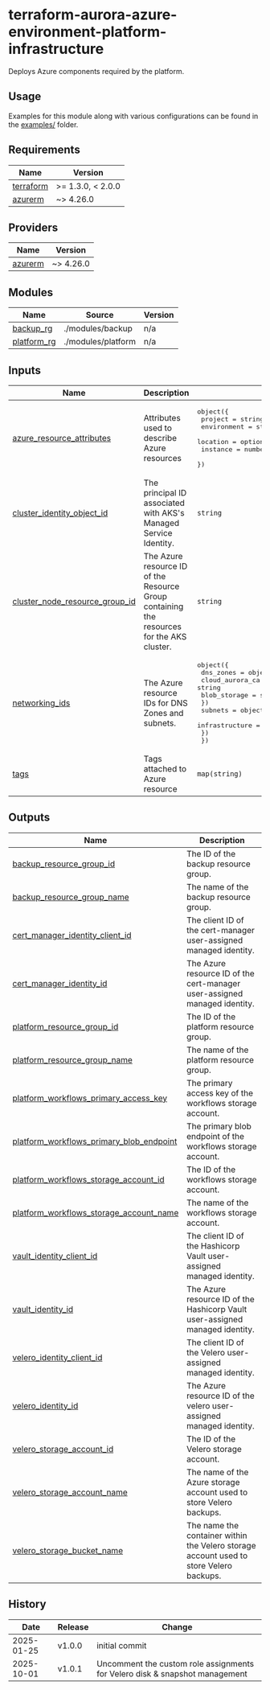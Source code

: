 # terraform-aurora-azure-environment-platform-infrastructure

Deploys Azure components required by the platform.

## Usage

Examples for this module along with various configurations can be found in the [examples/](examples/) folder.

<!-- BEGIN_TF_DOCS -->
## Requirements

| Name | Version |
|------|---------|
| <a name="requirement_terraform"></a> [terraform](#requirement\_terraform) | >= 1.3.0, < 2.0.0 |
| <a name="requirement_azurerm"></a> [azurerm](#requirement\_azurerm) | ~> 4.26.0 |

## Providers

| Name | Version |
|------|---------|
| <a name="provider_azurerm"></a> [azurerm](#provider\_azurerm) | ~> 4.26.0 |

## Modules

| Name | Source | Version |
|------|--------|---------|
| <a name="module_backup_rg"></a> [backup\_rg](#module\_backup\_rg) | ./modules/backup | n/a |
| <a name="module_platform_rg"></a> [platform\_rg](#module\_platform\_rg) | ./modules/platform | n/a |

## Inputs

| Name | Description | Type | Default | Required |
|------|-------------|------|---------|:--------:|
| <a name="input_azure_resource_attributes"></a> [azure\_resource\_attributes](#input\_azure\_resource\_attributes) | Attributes used to describe Azure resources | <pre>object({<br>    project     = string<br>    environment = string<br>    location    = optional(string, "Canada Central")<br>    instance    = number<br>  })</pre> | n/a | yes |
| <a name="input_cluster_identity_object_id"></a> [cluster\_identity\_object\_id](#input\_cluster\_identity\_object\_id) | The principal ID associated with AKS's Managed Service Identity. | `string` | n/a | yes |
| <a name="input_cluster_node_resource_group_id"></a> [cluster\_node\_resource\_group\_id](#input\_cluster\_node\_resource\_group\_id) | The Azure resource ID of the Resource Group containing the resources for the AKS cluster. | `string` | n/a | yes |
| <a name="input_networking_ids"></a> [networking\_ids](#input\_networking\_ids) | The Azure resource IDs for DNS Zones and subnets. | <pre>object({<br>    dns_zones = object({<br>      cloud_aurora_ca = string<br>      blob_storage     = string<br>    })<br>    subnets = object({<br>      infrastructure = string<br>    })<br>  })</pre> | n/a | yes |
| <a name="input_tags"></a> [tags](#input\_tags) | Tags attached to Azure resource | `map(string)` | `{}` | no |

## Outputs

| Name | Description |
|------|-------------|
| <a name="output_backup_resource_group_id"></a> [backup\_resource\_group\_id](#output\_backup\_resource\_group\_id) | The ID of the backup resource group. |
| <a name="output_backup_resource_group_name"></a> [backup\_resource\_group\_name](#output\_backup\_resource\_group\_name) | The name of the backup resource group. |
| <a name="output_cert_manager_identity_client_id"></a> [cert\_manager\_identity\_client\_id](#output\_cert\_manager\_identity\_client\_id) | The client ID of the cert-manager user-assigned managed identity. |
| <a name="output_cert_manager_identity_id"></a> [cert\_manager\_identity\_id](#output\_cert\_manager\_identity\_id) | The Azure resource ID of the cert-manager user-assigned managed identity. |
| <a name="output_platform_resource_group_id"></a> [platform\_resource\_group\_id](#output\_platform\_resource\_group\_id) | The ID of the platform resource group. |
| <a name="output_platform_resource_group_name"></a> [platform\_resource\_group\_name](#output\_platform\_resource\_group\_name) | The name of the platform resource group. |
| <a name="output_platform_workflows_primary_access_key"></a> [platform\_workflows\_primary\_access\_key](#output\_platform\_workflows\_primary\_access\_key) | The primary access key of the workflows storage account. |
| <a name="output_platform_workflows_primary_blob_endpoint"></a> [platform\_workflows\_primary\_blob\_endpoint](#output\_platform\_workflows\_primary\_blob\_endpoint) | The primary blob endpoint of the workflows storage account. |
| <a name="output_platform_workflows_storage_account_id"></a> [platform\_workflows\_storage\_account\_id](#output\_platform\_workflows\_storage\_account\_id) | The ID of the workflows storage account. |
| <a name="output_platform_workflows_storage_account_name"></a> [platform\_workflows\_storage\_account\_name](#output\_platform\_workflows\_storage\_account\_name) | The name of the workflows storage account. |
| <a name="output_vault_identity_client_id"></a> [vault\_identity\_client\_id](#output\_vault\_identity\_client\_id) | The client ID of the Hashicorp Vault user-assigned managed identity. |
| <a name="output_vault_identity_id"></a> [vault\_identity\_id](#output\_vault\_identity\_id) | The Azure resource ID of the Hashicorp Vault user-assigned managed identity. |
| <a name="output_velero_identity_client_id"></a> [velero\_identity\_client\_id](#output\_velero\_identity\_client\_id) | The client ID of the Velero user-assigned managed identity. |
| <a name="output_velero_identity_id"></a> [velero\_identity\_id](#output\_velero\_identity\_id) | The Azure resource ID of the velero user-assigned managed identity. |
| <a name="output_velero_storage_account_id"></a> [velero\_storage\_account\_id](#output\_velero\_storage\_account\_id) | The ID of the Velero storage account. |
| <a name="output_velero_storage_account_name"></a> [velero\_storage\_account\_name](#output\_velero\_storage\_account\_name) | The name of the Azure storage account used to store Velero backups. |
| <a name="output_velero_storage_bucket_name"></a> [velero\_storage\_bucket\_name](#output\_velero\_storage\_bucket\_name) | The name the container within the Velero storage account used to store Velero backups. |
<!-- END_TF_DOCS -->

## History

| Date       | Release | Change                                                                                                              |
| ---------- | ------- | ------------------------------------------------------------------------------------------------------------------- |
| 2025-01-25 | v1.0.0  | initial commit                                                                                                      |
| 2025-10-01 | v1.0.1  | Uncomment the custom role assignments for Velero disk & snapshot management                                         |
